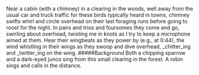 Near a cabin (with a chimney) in a clearing in the woods, well away from the usual car and truck traffic for these birds typically heard in towns, chimney swifts whirl and circle overhead on their last foraging runs before going to roost for the night. In pairs and trios and foursomes they come and go, swirling about overhead, twisting me in knots as I try to keep a microphone aimed at them. Hear their wingbeats as they power by (e.g., at 0:44), the wind whistling in their wings as they swoop and dive overhead, _chitter_ing and _twitter_ing on the wing. 
#####Background
Both a chipping sparrow and a dark-eyed junco sing from this small clearing in the forest. A robin sings and calls in the distance.  
